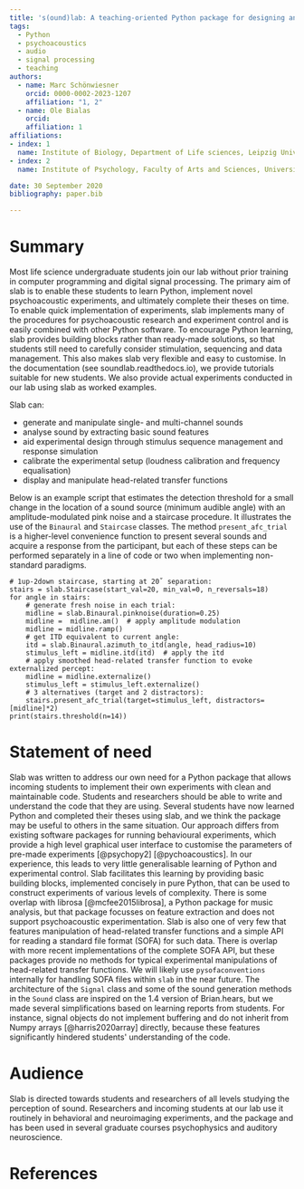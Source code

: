 ```yaml
---
title: 's(ound)lab: A teaching-oriented Python package for designing and running psychoacoustic experiments.'
tags:
  - Python
  - psychoacoustics
  - audio
  - signal processing
  - teaching
authors:
  - name: Marc Schönwiesner
    orcid: 0000-0002-2023-1207
    affiliation: "1, 2"
  - name: Ole Bialas
    orcid:
    affiliation: 1
affiliations:
- index: 1
  name: Institute of Biology, Department of Life sciences, Leipzig University, Germany
- index: 2
  name: Institute of Psychology, Faculty of Arts and Sciences, University of Montreal, Canada

date: 30 September 2020
bibliography: paper.bib

---
```

# Summary
Most life science undergraduate students join our lab without prior training in computer programming and digital signal processing.
The primary aim of slab is to enable these students to learn Python, implement novel psychoacoustic experiments, and ultimately complete their theses on time.
To enable quick implementation of experiments, slab implements many of the procedures for psychoacoustic research and experiment control and is easily combined with other Python software. To encourage Python learning, slab provides building blocks rather than ready-made solutions, so that students still need to carefully consider stimulation, sequencing and data management. This also makes slab very flexible and easy to customise. In the documentation (see soundlab.readthedocs.io), we provide tutorials suitable for new students. We also provide actual experiments conducted in our lab using slab as worked examples.

Slab can:
* generate and manipulate single- and multi-channel sounds
* analyse sound by extracting basic sound features
* aid experimental design through stimulus sequence management and response simulation
* calibrate the experimental setup (loudness calibration and frequency equalisation)
* display and manipulate head-related transfer functions

Below is an example script that estimates the detection threshold for a small change in the location of a sound source (minimum audible angle) with an amplitude-modulated pink noise and a staircase procedure. It illustrates the use of the `Binaural` and `Staircase` classes. The method `present_afc_trial` is a higher-level convenience function to present several sounds and acquire a response from the participant, but each of these steps can be performed separately in a line of code or two when implementing non-standard paradigms.
```
# 1up-2down staircase, starting at 20˚ separation:
stairs = slab.Staircase(start_val=20, min_val=0, n_reversals=18)
for angle in stairs:
    # generate fresh noise in each trial:
    midline = slab.Binaural.pinknoise(duration=0.25)
    midline =  midline.am()  # apply amplitude modulation
    midline = midline.ramp()
    # get ITD equivalent to current angle:
    itd = slab.Binaural.azimuth_to_itd(angle, head_radius=10)
    stimulus_left = midline.itd(itd)  # apply the itd
    # apply smoothed head-related transfer function to evoke externalized percept:
    midline = midline.externalize()
    stimulus_left = stimulus_left.externalize()
    # 3 alternatives (target and 2 distractors):
    stairs.present_afc_trial(target=stimulus_left, distractors=[midline]*2)
print(stairs.threshold(n=14))
```

# Statement of need
Slab was written to address our own need for a Python package that allows incoming students to implement their own experiments with clean and maintainable code. Students and researchers should be able to write and understand the code that they are using. Several students have now learned Python and completed their theses using slab, and we think the package may be useful to others in the same situation. Our approach differs from existing software packages for running behavioural experiments, which provide a high level graphical user interface to customise the parameters of pre-made experiments [@psychopy2] [@pychoacoustics]. In our experience, this leads to very little generalisable learning of Python and experimental control. Slab facilitates this learning by providing basic building blocks, implemented concisely in pure Python, that can be used to construct experiments of various levels of complexity.
There is some overlap with librosa [@mcfee2015librosa], a Python package for music analysis, but that package focusses on feature extraction and does not support psychoacoustic experimentation.
Slab is also one of very few that features manipulation of head-related transfer functions and a simple API for reading a standard file format (SOFA) for such data. There is overlap with more recent implementations of the complete SOFA API, but these packages provide no methods for typical experimental manipulations of head-related transfer functions. We will likely use `pysofaconventions` internally for handling SOFA files within `slab` in the near future.
The architecture of the `Signal` class and some of the sound generation methods in the `Sound` class are inspired on the 1.4 version of Brian.hears, but we made several simplifications based on learning reports from students. For instance, signal objects do not implement buffering and do not inherit from Numpy arrays [@harris2020array] directly, because these features significantly hindered students' understanding of the code.

# Audience
Slab is directed towards students and researchers of all levels studying the perception of sound.
Researchers and incoming students at our lab use it routinely in behavioral and neuroimaging experiments, and the package and has been used in several graduate courses psychophysics and auditory neuroscience.

# References
